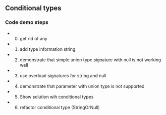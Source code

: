 ## Conditional types

### Code demo steps

- 0.  get rid of any
- 1.  add type information string
- 2.  demonstrate that simple union type signature with null is not working well
- 3.  use overload signatures for string and null
- 4.  demonstrate that parameter with union type is not supported
- 5.  Show solution wih conditional types
- 6.  refactor conditional type (StringOrNull<T>)
